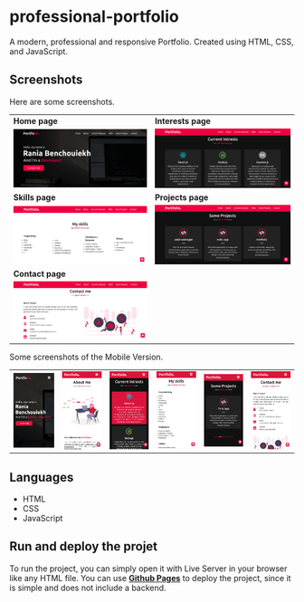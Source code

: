 # professional-portfolio

A modern, professional and responsive Portfolio. Created using HTML, CSS, and JavaScript.

## Screenshots

Here are some screenshots.

<table>
  <tr>
    <td><b>Home page</b></td>
    <td><b>Interests page</b></td>
  </tr>
  <tr>
    <td><img src="screenshots/Picture1.png" width="470"/></td>
    <td><img src="screenshots/Picture2.png" width="470"/></td>
  </tr>
  <tr>
    <td><b>Skills page</b></td>
    <td><b>Projects page</b></td>
  </tr>
  <tr>
    <td><img src="screenshots/Picture3.png" width="470"/></td>
    <td><img src="screenshots/Picture4.png" width="470"/></td>
  </tr>
  <tr>
    <td><b>Contact page</b></td>
  </tr>
  <tr>
    <td><img src="screenshots/Picture5.png" width="470"/></td>
  </tr>
 </table>
 
 Some screenshots of the Mobile Version.
 <table>
  <tr>
    <td><img src="screenshots/Picture6.jpg" width="280"/></td>
    <td><img src="screenshots/Picture7.jpg" width="270"/></td>
    <td><img src="screenshots/Picture8.jpg" width="270"/></td>
    <td><img src="screenshots/Picture9.jpg" width="270"/></td>
    <td><img src="screenshots/Picture10.jpg" width="270"/></td>
    <td><img src="screenshots/Picture11.jpg" width="270"/></td>
  </tr>
 </table>
 
## Languages

<ul>
  <li>HTML</li>
  <li>CSS</li>
  <li>JavaScript</li>
</ul>

## Run and deploy the projet

To run the project, you can simply open it with Live Server in your browser like any HTML file. 
You can use [**Github Pages**](https://pages.github.com/) to deploy the project, since it is simple and does not include a backend.
